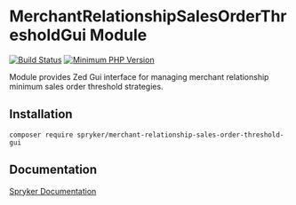 # MerchantRelationshipSalesOrderThresholdGui Module
[![Build Status](https://travis-ci.org/spryker/merchant-relationship-sales-order-threshold-gui.svg)](https://travis-ci.org/spryker/merchant-relationship-sales-order-threshold-gui)
[![Minimum PHP Version](https://img.shields.io/badge/php-%3E%3D%207.2-8892BF.svg)](https://php.net/)

Module provides Zed Gui interface for managing merchant relationship minimum sales order threshold strategies.

## Installation

```
composer require spryker/merchant-relationship-sales-order-threshold-gui
```

## Documentation

[Spryker Documentation](https://academy.spryker.com/developing_with_spryker/module_guide/modules.html)
